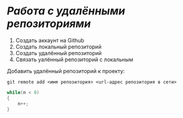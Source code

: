 # ***Работа с удалёнными репозиториями***
1. Создать аккаунт на Github
2. Создать локальный репозиторий
3. Создать удалённый репозиторий
4. Связать уалённый репозиторий с локальным

Добавить удалённый репозиторий к проекту:

```
git remote add <имя репозитория> <url-адрес репозитория в сети>
```
```C#
while(n < 0)
{
    n++;
}
```
